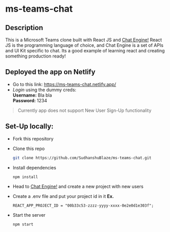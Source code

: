 # ms-teams-chat

## Description

This is a Microsoft Teams clone built with React JS and [Chat Engine!](https://chatengine.io/) React JS is the programming language of choice, and Chat Engine is a set of APIs and UI Kit specific to chat. Its a good example of learning react and creating something production ready!

## Deployed the app on Netlify

- Go to this link: https://ms-teams-chat.netlify.app/
- _Login_ using the dummy creds: <br>
  **Username:** Bla bla
  <br>
  **Password:** 1234

> Currently app does not support New User Sign-Up functionality

## Set-Up locally:

- Fork this repository
- Clone this repo

  ```bash
  git clone https://github.com/SudhanshuBlaze/ms-teams-chat.git
  ```

- Install dependencies

  ```bash
  npm install
  ```

- Head to [Chat Engine!](https://chatengine.io/) and create a new project with new users

- Create a .env file and put your project id in it
  **Ex.**
  ```
  REACT_APP_PROJECT_ID = "00b33c53-zzzz-yyyy-xxxx-0e2e0d1e303f";
  ```
- Start the server

  ```bash
  npm start
  ```
